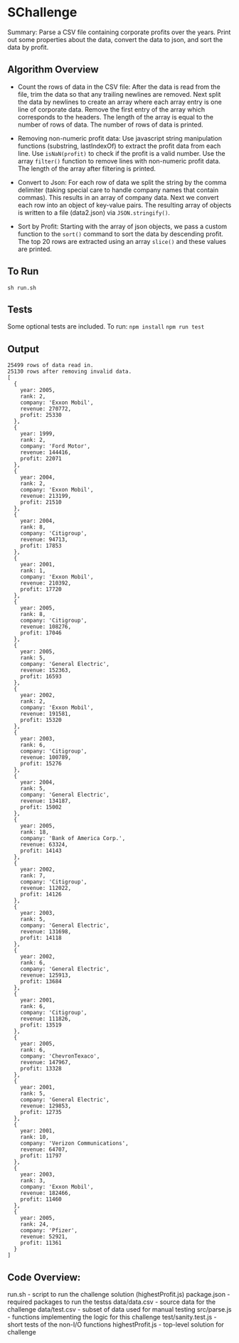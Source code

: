 # SChallenge
Summary: Parse a CSV file containing corporate profits over the years. Print out some properties about the data, convert the data to json, and sort the data by profit.

## Algorithm Overview
* Count the rows of data in the CSV file: After the data is read from the file, trim the data so that any trailing newlines are removed. Next split the data by newlines to create an array where each array entry is one line of corporate data. Remove the first entry of the array which corresponds to the headers. The length of the array is equal to the number of rows of data. The number of rows of data is printed. 

* Removing non-numeric profit data: Use javascript string manipulation functions (substring, lastIndexOf) to extract the profit data from each line. Use `isNaN(profit)` to check if the profit is a valid number. Use the array `filter()` function to remove lines with non-numeric profit data. The length of the array after filtering is printed.

* Convert to Json: For each row of data we split the string by the comma delimiter (taking special care to handle company names that contain commas). This results in an array of company data. Next we convert each row into an object of key-value pairs. The resulting array of objects is written to a file (data2.json) via `JSON.stringify()`.

* Sort by Profit: Starting with the array of json objects, we pass a custom function to the `sort()` command to sort the data by descending profit. The top 20 rows are extracted using an array `slice()` and these values are printed.

## To Run
`sh run.sh`

## Tests
Some optional tests are included. To run:
`npm install`
`npm run test`

## Output
```
25499 rows of data read in.
25130 rows after removing invalid data.
[
  {
    year: 2005,
    rank: 2,
    company: 'Exxon Mobil',
    revenue: 270772,
    profit: 25330
  },
  {
    year: 1999,
    rank: 2,
    company: 'Ford Motor',
    revenue: 144416,
    profit: 22071
  },
  {
    year: 2004,
    rank: 2,
    company: 'Exxon Mobil',
    revenue: 213199,
    profit: 21510
  },
  {
    year: 2004,
    rank: 8,
    company: 'Citigroup',
    revenue: 94713,
    profit: 17853
  },
  {
    year: 2001,
    rank: 1,
    company: 'Exxon Mobil',
    revenue: 210392,
    profit: 17720
  },
  {
    year: 2005,
    rank: 8,
    company: 'Citigroup',
    revenue: 108276,
    profit: 17046
  },
  {
    year: 2005,
    rank: 5,
    company: 'General Electric',
    revenue: 152363,
    profit: 16593
  },
  {
    year: 2002,
    rank: 2,
    company: 'Exxon Mobil',
    revenue: 191581,
    profit: 15320
  },
  {
    year: 2003,
    rank: 6,
    company: 'Citigroup',
    revenue: 100789,
    profit: 15276
  },
  {
    year: 2004,
    rank: 5,
    company: 'General Electric',
    revenue: 134187,
    profit: 15002
  },
  {
    year: 2005,
    rank: 18,
    company: 'Bank of America Corp.',
    revenue: 63324,
    profit: 14143
  },
  {
    year: 2002,
    rank: 7,
    company: 'Citigroup',
    revenue: 112022,
    profit: 14126
  },
  {
    year: 2003,
    rank: 5,
    company: 'General Electric',
    revenue: 131698,
    profit: 14118
  },
  {
    year: 2002,
    rank: 6,
    company: 'General Electric',
    revenue: 125913,
    profit: 13684
  },
  {
    year: 2001,
    rank: 6,
    company: 'Citigroup',
    revenue: 111826,
    profit: 13519
  },
  {
    year: 2005,
    rank: 6,
    company: 'ChevronTexaco',
    revenue: 147967,
    profit: 13328
  },
  {
    year: 2001,
    rank: 5,
    company: 'General Electric',
    revenue: 129853,
    profit: 12735
  },
  {
    year: 2001,
    rank: 10,
    company: 'Verizon Communications',
    revenue: 64707,
    profit: 11797
  },
  {
    year: 2003,
    rank: 3,
    company: 'Exxon Mobil',
    revenue: 182466,
    profit: 11460
  },
  {
    year: 2005,
    rank: 24,
    company: 'Pfizer',
    revenue: 52921,
    profit: 11361
  }
]
```

## Code Overview:
run.sh - script to run the challenge solution (highestProfit.js)
package.json - required packages to run the testss
data/data.csv - source data for the challenge
data/test.csv - subset of data used for manual testing
src/parse.js - functions implementing the logic for this challenge
test/sanity.test.js - short tests of the non-I/O functions
highestProfit.js - top-level solution for challenge